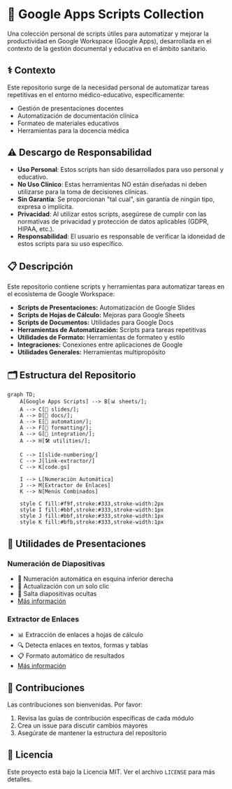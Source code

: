 # 🤖 Google Apps Scripts Collection

Una colección personal de scripts útiles para automatizar y mejorar la productividad en Google Workspace (Google Apps), desarrollada en el contexto de la gestión documental y educativa en el ámbito sanitario.

## ⚕️ Contexto

Este repositorio surge de la necesidad personal de automatizar tareas repetitivas en el entorno médico-educativo, específicamente:

- Gestión de presentaciones docentes
- Automatización de documentación clínica
- Formateo de materiales educativos
- Herramientas para la docencia médica

## ⚠️ Descargo de Responsabilidad

- **Uso Personal**: Estos scripts han sido desarrollados para uso personal y educativo.
- **No Uso Clínico**: Estas herramientas NO están diseñadas ni deben utilizarse para la toma de decisiones clínicas.
- **Sin Garantía**: Se proporcionan "tal cual", sin garantía de ningún tipo, expresa o implícita.
- **Privacidad**: Al utilizar estos scripts, asegúrese de cumplir con las normativas de privacidad y protección de datos aplicables (GDPR, HIPAA, etc.).
- **Responsabilidad**: El usuario es responsable de verificar la idoneidad de estos scripts para su uso específico.

## 📋 Descripción

Este repositorio contiene scripts y herramientas para automatizar tareas en el ecosistema de Google Workspace:

- **Scripts de Presentaciones:** Automatización de Google Slides
- **Scripts de Hojas de Cálculo:** Mejoras para Google Sheets
- **Scripts de Documentos:** Utilidades para Google Docs
- **Herramientas de Automatización:** Scripts para tareas repetitivas
- **Utilidades de Formato:** Herramientas de formateo y estilo
- **Integraciones:** Conexiones entre aplicaciones de Google
- **Utilidades Generales:** Herramientas multipropósito

## 🗂️ Estructura del Repositorio

```mermaid
graph TD;
    A[Google Apps Scripts] --> B[📊 sheets/];
    A --> C[📑 slides/];
    A --> D[📝 docs/];
    A --> E[🤖 automation/];
    A --> F[🎨 formatting/];
    A --> G[🔄 integration/];
    A --> H[🛠️ utilities/];

    C --> I[slide-numbering/]
    C --> J[link-extractor/]
    C --> K[code.gs]

    I --> L[Numeración Automática]
    J --> M[Extractor de Enlaces]
    K --> N[Menús Combinados]

    style C fill:#f9f,stroke:#333,stroke-width:2px
    style I fill:#bbf,stroke:#333,stroke-width:1px
    style J fill:#bbf,stroke:#333,stroke-width:1px
    style K fill:#bfb,stroke:#333,stroke-width:1px
```

## 📑 Utilidades de Presentaciones

### Numeración de Diapositivas

- 📝 Numeración automática en esquina inferior derecha
- 🔄 Actualización con un solo clic
- 👻 Salta diapositivas ocultas
- [Más información](slides/slide-numbering/README.md)

### Extractor de Enlaces

- 📊 Extracción de enlaces a hojas de cálculo
- 🔍 Detecta enlaces en textos, formas y tablas
- 📋 Formato automático de resultados
- [Más información](slides/link-extractor/README.md)

## 🤝 Contribuciones

Las contribuciones son bienvenidas. Por favor:

1. Revisa las guías de contribución específicas de cada módulo
2. Crea un issue para discutir cambios mayores
3. Asegúrate de mantener la estructura del repositorio

## 📄 Licencia

Este proyecto está bajo la Licencia MIT. Ver el archivo `LICENSE` para más detalles.
